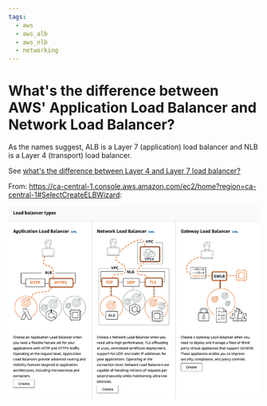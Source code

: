 ```yaml
---
tags:
  - aws
  - aws_alb 
  - aws_nlb
  - networking 
---
```


# What's the difference between AWS' Application Load Balancer and Network Load Balancer?

As the names suggest, ALB is a Layer 7 (application) load balancer and NLB is a Layer 4 (transport) load balancer.

See [what's the difference between Layer 4 and Layer 7 load balancer?](Q+A/whats-the-difference-between-layer-4-and-layer-7-load-balancers/staging.md)


From: https://ca-central-1.console.aws.amazon.com/ec2/home?region=ca-central-1#SelectCreateELBWizard: 

![](Screen%20Shot%202023-09-29%20at%203.35.48%20PM.png)